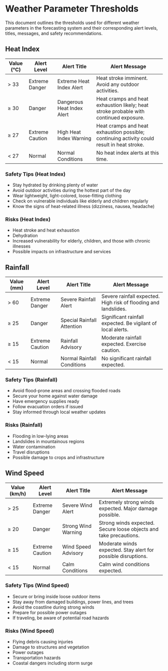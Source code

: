 # Weather Parameter Thresholds

This document outlines the thresholds used for different weather parameters in the forecasting system and their corresponding alert levels, titles, messages, and safety recommendations.

## Heat Index

| Value (°C) | Alert Level | Alert Title | Alert Message |
|------------|-------------|-------------|---------------|
| > 33 | Extreme Danger | Extreme Heat Index Alert | Heat stroke imminent. Avoid any outdoor activities. |
| ≥ 30 | Danger | Dangerous Heat Index Alert | Heat cramps and heat exhaustion likely; heat stroke probable with continued exposure. |
| ≥ 27 | Extreme Caution | High Heat Index Warning | Heat cramps and heat exhaustion possible; continuing activity could result in heat stroke. |
| < 27 | Normal | Normal Conditions | No heat index alerts at this time. |

### Safety Tips (Heat Index)
- Stay hydrated by drinking plenty of water
- Avoid outdoor activities during the hottest part of the day
- Wear lightweight, light-colored, loose-fitting clothing
- Check on vulnerable individuals like elderly and children regularly
- Know the signs of heat-related illness (dizziness, nausea, headache)

### Risks (Heat Index)
- Heat stroke and heat exhaustion
- Dehydration
- Increased vulnerability for elderly, children, and those with chronic illnesses
- Possible impacts on infrastructure and services

## Rainfall

| Value (mm) | Alert Level | Alert Title | Alert Message |
|------------|-------------|-------------|---------------|
| > 60 | Extreme Danger | Severe Rainfall Alert | Severe rainfall expected. High risk of flooding and landslides. |
| ≥ 25 | Danger | Special Rainfall Attention | Significant rainfall expected. Be vigilant of local alerts. |
| ≥ 15 | Extreme Caution | Rainfall Advisory | Moderate rainfall expected. Exercise caution. |
| < 15 | Normal | Normal Rainfall Conditions | No significant rainfall expected. |

### Safety Tips (Rainfall)
- Avoid flood-prone areas and crossing flooded roads
- Secure your home against water damage
- Have emergency supplies ready
- Follow evacuation orders if issued
- Stay informed through local weather updates

### Risks (Rainfall)
- Flooding in low-lying areas
- Landslides in mountainous regions
- Water contamination
- Travel disruptions
- Possible damage to crops and infrastructure

## Wind Speed

| Value (km/h) | Alert Level | Alert Title | Alert Message |
|--------------|-------------|-------------|---------------|
| > 25 | Extreme Danger | Severe Wind Alert | Extremely strong winds expected. Major damage possible. |
| ≥ 20 | Danger | Strong Wind Warning | Strong winds expected. Secure loose objects and take precautions. |
| ≥ 15 | Extreme Caution | Wind Speed Advisory | Moderate winds expected. Stay alert for possible disruptions. |
| < 15 | Normal | Calm Conditions | Calm wind conditions expected. |

### Safety Tips (Wind Speed)
- Secure or bring inside loose outdoor items
- Stay away from damaged buildings, power lines, and trees
- Avoid the coastline during strong winds
- Prepare for possible power outages
- If traveling, be aware of potential road hazards

### Risks (Wind Speed)
- Flying debris causing injuries
- Damage to structures and vegetation
- Power outages
- Transportation hazards
- Coastal dangers including storm surge 
